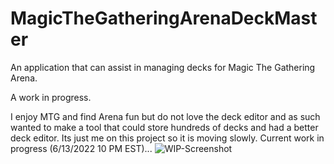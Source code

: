 # MagicTheGatheringArenaDeckMaster
An application that can assist in managing decks for Magic The Gathering Arena.

A work in progress. 

I enjoy MTG and find Arena fun but do not love the deck editor and as such wanted to make a tool that could store hundreds of decks and had a better deck editor. Its just me on this project so it is moving slowly. Current work in progress (6/13/2022 10 PM EST)...
![WIP-Screenshot](https://user-images.githubusercontent.com/23512394/173477744-794edc36-226c-48d4-a97f-8fe2c21e1bf8.png)
